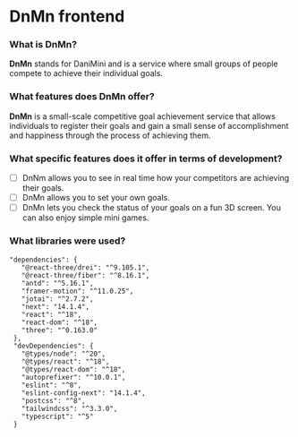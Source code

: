 # DnMn frontend

### What is DnMn?
<strong>DnMn</strong> stands for DaniMini and is a service where small groups of people compete to achieve their individual goals.

### What features does DnMn offer?
<strong>DnMn</strong> is a small-scale competitive goal achievement service that allows individuals to register their goals and gain a small sense of accomplishment and happiness through the process of achieving them.

###  What specific features does it offer in terms of development?
- [ ] DnNm allows you to see in real time how your competitors are achieving their goals.
- [ ] DnMn allows you to set your own goals.
- [ ] DnMn lets you check the status of your goals on a fun 3D screen. You can also enjoy simple mini games.

### What libraries were used?
 ```
 "dependencies": {
    "@react-three/drei": "^9.105.1",
    "@react-three/fiber": "^8.16.1",
    "antd": "^5.16.1",
    "framer-motion": "^11.0.25",
    "jotai": "^2.7.2",
    "next": "14.1.4",
    "react": "^18",
    "react-dom": "^18",
    "three": "^0.163.0"
  },
  "devDependencies": {
    "@types/node": "^20",
    "@types/react": "^18",
    "@types/react-dom": "^18",
    "autoprefixer": "^10.0.1",
    "eslint": "^8",
    "eslint-config-next": "14.1.4",
    "postcss": "^8",
    "tailwindcss": "^3.3.0",
    "typescript": "^5"
  }
 ```